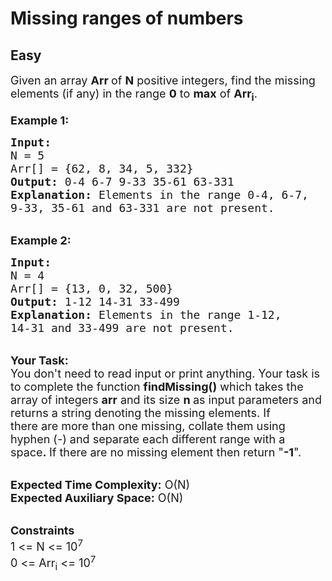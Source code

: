 # Missing ranges of numbers
## Easy
<div class="problems_problem_content__Xm_eO"><p><span style="font-size:18px">Given an array <strong>Arr</strong><strong> </strong>of <strong>N</strong> positive integers, find&nbsp;the missing elements (if any) in the range <strong>0</strong> to <strong>max</strong> of <strong>Arr<sub>i</sub></strong>. </span><br>
<br>
<span style="font-size:18px"><strong>Example 1:</strong></span></p>

<pre><span style="font-size:18px"><strong>Input:
</strong>N = 5
Arr[] = {62, 8, 34, 5, 332}
<strong>Output:</strong> 0-4 6-7 9-33 35-61 63-331
<strong>Explanation:</strong> Elements in the range 0-4, 6-7, 
9-33, 35-61 and 63-331 are not present.
</span></pre>

<p><br>
<span style="font-size:18px"><strong>Example 2:</strong></span></p>

<pre><span style="font-size:18px"><strong>Input:
</strong>N = 4
Arr[] = {13, 0, 32, 500}
<strong>Output:</strong> 1-12 14-31 33-499
<strong>Explanation:</strong>&nbsp;Elements in the range 1-12, 
14-31 and 33-499 are not present.
</span></pre>

<p><br>
<span style="font-size:18px"><strong>Your Task:</strong><br>
You don't need to read input or print anything. Your task is to complete the function <strong>findMissing()</strong>&nbsp;which takes the array of integers&nbsp;<strong>arr</strong>&nbsp;and its size&nbsp;<strong>n&nbsp;</strong>as input parameters and returns a&nbsp;string&nbsp;denoting the missing elements. If<br>
there are more than one missing, collate them using hyphen (-) and&nbsp;separate each different range with a space<strong>.&nbsp;</strong>If there are no missing element then return "<strong>-1</strong>".</span></p>

<p><br>
<span style="font-size:18px"><strong>Expected Time Complexity:</strong>&nbsp;O(N)<br>
<strong>Expected Auxiliary Space:</strong>&nbsp;O(N)</span></p>

<p><br>
<span style="font-size:18px"><strong>Constraints</strong><br>
1 &lt;=&nbsp;N &lt;= 10<sup>7</sup><br>
0 &lt;= Arr<sub>i</sub> &lt;= 10<sup>7</sup></span></p>
</div>